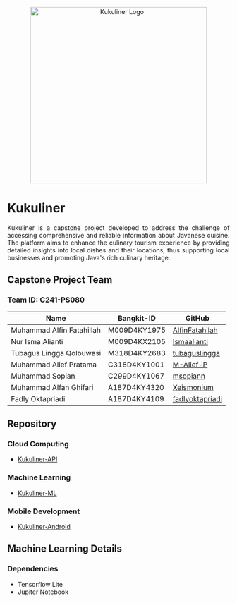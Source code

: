 <p align="center"><a href="https://github.com/Xeismonium/Kukuliner" target="_blank"><img src="https://github.com/Xeismonium/Kukuliner/blob/android/app/src/main/res/drawable/logcap.png?raw=true" width="400" alt="Kukuliner Logo"></a></p>

# Kukuliner
<p align="justify">Kukuliner is a capstone project developed to address the challenge of accessing comprehensive and reliable information about Javanese cuisine. The platform aims to enhance the culinary tourism experience by providing detailed insights into local dishes and their locations, thus supporting local businesses and promoting Java's rich culinary heritage.</p>

## Capstone Project Team
### Team ID: C241-PS080
| Name | Bangkit-ID | GitHub |
|--------------------------------|------------|----------------|
| Muhammad Alfin Fatahillah | M009D4KY1975 | [AlfinFatahilah](https://github.com/AlfinFatahilah) |
| Nur Isma Alianti | M009D4KX2105 | [Ismaalianti](https://github.com/Ismaalianti) |
| Tubagus Lingga Qolbuwasi | M318D4KY2683 | [tubaguslingga](https://github.com/tubaguslingga) |
| Muhammad Alief Pratama | C318D4KY1001 | [M-Alief-P](https://github.com/M-Alief-P) |
| Muhammad Sopian | C299D4KY1067 | [msopiann](https://github.com/msopiann) |
| Muhammad Alfan Ghifari | A187D4KY4320 | [Xeismonium](https://github.com/Xeismonium) |
| Fadly Oktapriadi | A187D4KY4109 | [fadlyoktapriadi](https://github.com/fadlyoktapriadi) |

## Repository

### Cloud Computing
- [Kukuliner-API](https://github.com/Xeismonium/Kukuliner/tree/cloud-computing)

### Machine Learning
- [Kukuliner-ML](https://github.com/Xeismonium/Kukuliner/tree/machine-learning)

### Mobile Development
- [Kukuliner-Android](https://github.com/Xeismonium/Kukuliner/tree/android)

## Machine Learning Details

### Dependencies
- Tensorflow Lite
- Jupiter Notebook
